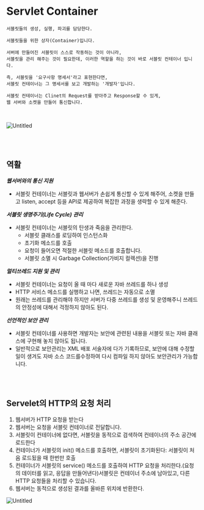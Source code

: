 # Servlet Container

```
서블릿들의 생성, 실행, 파괴를 담당한다.

서블릿들을 위한 상자(Container)입니다.

서버에 만들어진 서블릿이 스스로 작동하는 것이 아니라, 
서블릿을 관리 해주는 것이 필요한데, 이러한 역할을 하는 것이 바로 서블릿 컨테이너 입니다.

즉, 서블릿을 '요구사항 명세서'라고 표현한다면, 
서블릿 컨테이너는 그 명세서를 보고 개발하는 '개발자'입니다.

서블릿 컨테이너는 Clinet의 Request를 받아주고 Response할 수 있게, 
웹 서버와 소켓을 만들어 통신합니다.
```
<br>

![Untitled](JspReport%20%E1%84%8E%E1%85%AE%E1%84%86%E1%85%B5%E1%86%AB%E1%84%8B%E1%85%AE%E1%86%A8%208fc8ec73647e4b5f87d354e325df2832/Untitled.png)


<br><br>

## 역활

***웹서버와의 통신 지원***

- 서블릿 컨테이너는 서블릿과 웹서버가 손쉽게 통신할 수 있게 해주어, 소켓을 만들고 listen, accept 등을 API로 제공하여 복잡한 과정을 생략할 수 있게 해준다.

***서블릿 생명주기(Life Cycle) 관리***

- 서블릿 컨테이너는 서블릿의 탄생과 죽음을 관리한다.
    - 서블릿 클래스를 로딩하여 인스턴스화
    - 초기화 메소드를 호출
    - 요청이 들어오면 적절한 서블릿 메소드를 호출합니다.
    - 서블릿 소멸 시 Garbage Collection(가비지 컬렉션)을 진행

***멀티쓰레드 지원 및 관리***

- 서블릿 컨테이너는 요청이 올 때 마다 새로운 자바 쓰레드를 하나 생성
- HTTP 서비스 메소드를 실행하고 나면, 쓰레드는 자동으로 소멸
- 원래는 쓰레드를 관리해야 하지만 서버가 다중 쓰레드를 생성 및 운영해주니 쓰레드의 안정성에 대해서 걱정하지 않아도 된다.

***선언적인 보안 관리***

- 서블릿 컨테이너를 사용하면 개발자는 보안에 관련된 내용을 서블릿 또는 자바 클래스에 구현해 놓지 않아도 됩니다.
- 일반적으로 보안관리는 XML 배포 서술자에 다가 기록하므로, 보안에 대해 수정할 일이 생겨도 자바 소스 코드를수정하여 다시 컴파일 하지 않아도 보안관리가 가능합니다.

<br><br>

## Servelet의 HTTP의 요청 처리

1. 웹서버가 HTTP 요청을 받는다
2. 웹서버는 요청을 서블릿 컨테이너로 전달합니다.
3. 서블릿이 컨테이너에 없다면, 서블릿을 동적으로 검색하여 컨테이너의 주소 공간에 로드한다
4. 컨테이너가 서블릿의 init() 메소드를 호출하면, 서블릿이 초기화된다: 서블릿이 처음 로드됬을 때 한번만 호출
5. 컨테이너가 서블릿의 service() 메소드를 호출하여 HTTP 요청을 처리한다.(요청의 데이터를 읽고, 응답을 만들어낸다)서블릿은 컨테이너 주소에 남아있고, 다른 HTTP 요청들을 처리할 수 있습니다.
6. 웹서버는 동적으로 생성된 결과를 올바른 위치에 반환한다.

![Untitled](JspReport%20%E1%84%8E%E1%85%AE%E1%84%86%E1%85%B5%E1%86%AB%E1%84%8B%E1%85%AE%E1%86%A8%208fc8ec73647e4b5f87d354e325df2832/Untitled%201.png)